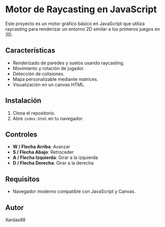 # Motor de Raycasting en JavaScript

Este proyecto es un motor gráfico básico en JavaScript que utiliza raycasting para renderizar un entorno 2D similar a los primeros juegos en 3D.

## Características

- Renderizado de paredes y suelos usando raycasting.
- Movimiento y rotación de jugador.
- Detección de colisiones.
- Mapa personalizable mediante matrices.
- Visualización en un canvas HTML.

## Instalación

1. Clona el repositorio.
2. Abre `index.html` en tu navegador.

## Controles

- **W / Flecha Arriba**: Avanzar
- **S / Flecha Abajo**: Retroceder
- **A / Flecha Izquierda**: Girar a la izquierda
- **D / Flecha Derecha**: Girar a la derecha

## Requisitos

- Navegador moderno compatible con JavaScript y Canvas.

## Autor

Xardax88